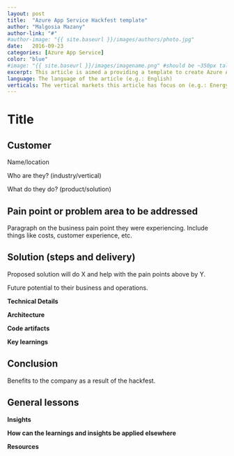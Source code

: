 ```yaml
---
layout: post
title:  "Azure App Service Hackfest template"
author: "Malgosia Mazany"
author-link: "#"
#author-image: "{{ site.baseurl }}/images/authors/photo.jpg"
date:   2016-09-23
categories: [Azure App Service]
color: "blue"
#image: "{{ site.baseurl }}/images/imagename.png" #should be ~350px tall
excerpt: This article is aimed a providing a template to create Azure App Service Hackfest articles.
language: The language of the article (e.g.: English)
verticals: The vertical markets this article has focus on (e.g.: Energy, Manufacturing, Transportation & Logistics, Smart Cities, Agricultural, Environmental, Healthcare)
---
```


# Title #


 
## Customer ##
Name/location

Who are they? (industry/vertical)

What do they do? (product/solution)


 
## Pain point or problem area to be addressed ##


Paragraph on the business pain point they were experiencing. Include things like costs, customer experience, etc.


 
## Solution (steps and delivery) ##


Proposed solution will do X and help with the pain points above by Y.

Future potential to their business and operations.

**Technical Details**

**Architecture**

**Code artifacts**

**Key learnings**
 
## Conclusion ##

Benefits to the company as a result of the hackfest.



## General lessons ##
**Insights**

**How can the learnings and insights be applied elsewhere**

**Resources**
